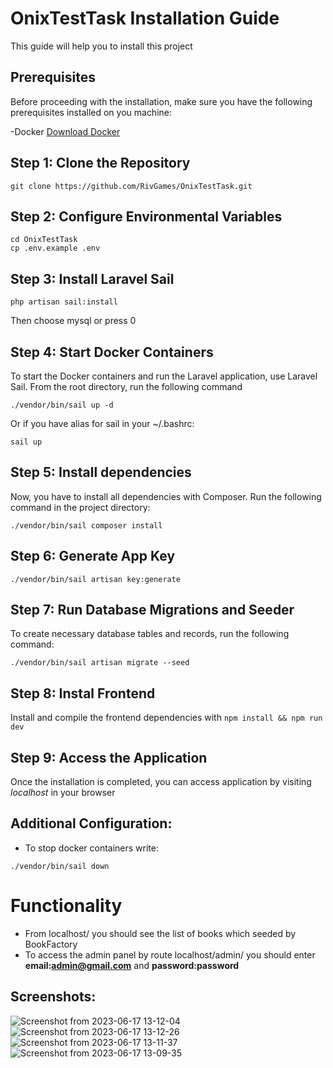 # OnixTestTask Installation Guide

This guide will help you to install this project

## Prerequisites

Before proceeding with the installation, make sure you have the following prerequisites installed on you machine:

-Docker [Download Docker](https://www.docker.com/get-started)

## Step 1: Clone the Repository

```
git clone https://github.com/RivGames/OnixTestTask.git
```

## Step 2: Configure Environmental Variables

```
cd OnixTestTask
cp .env.example .env
```
## Step 3: Install Laravel Sail
```
php artisan sail:install
```
Then choose mysql or press 0

## Step 4: Start Docker Containers
To start the Docker containers and run the Laravel application, use Laravel Sail. From the root directory,
run the following command
```
./vendor/bin/sail up -d
```
Or if you have alias for sail in your ~/.bashrc:
```
sail up
```

## Step 5: Install dependencies
Now, you have to install all dependencies with Composer. Run the following command in the project directory:
```
./vendor/bin/sail composer install
```

## Step 6: Generate App Key
```
./vendor/bin/sail artisan key:generate
```

## Step 7: Run Database Migrations and Seeder
To create necessary database tables and records, run the following command:
```
./vendor/bin/sail artisan migrate --seed
``` 
## Step 8: Instal Frontend
Install and compile the frontend dependencies with ```npm install && npm run dev```

## Step 9: Access the Application 
Once the installation is completed, you can access application by visiting 
_localhost_ in your browser

## Additional Configuration:
- To stop docker containers write:
```
./vendor/bin/sail down
```

# Functionality
- From localhost/ you should see the list of books which seeded by BookFactory
- To access the admin panel by route localhost/admin/ you should enter **email:admin@gmail.com** and **password:password**

## Screenshots:
![Screenshot from 2023-06-17 13-12-04](https://github.com/RivGames/OnixTestTask/assets/82283436/0aaf8e20-ccdc-41d5-b4e3-792c9b63cb08)
![Screenshot from 2023-06-17 13-12-26](https://github.com/RivGames/OnixTestTask/assets/82283436/7156a410-f1c9-4a79-901b-42a26ab936cd)
![Screenshot from 2023-06-17 13-11-37](https://github.com/RivGames/OnixTestTask/assets/82283436/127db8b1-f935-4717-8b99-7f8f1ec7dc22)
![Screenshot from 2023-06-17 13-09-35](https://github.com/RivGames/OnixTestTask/assets/82283436/a7a9a227-1009-4aa2-abc4-c1ca3cfd204d)
